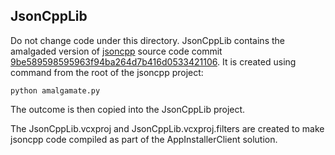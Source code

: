 ## JsonCppLib

Do not change code under this directory. JsonCppLib contains the amalgaded version of [jsoncpp](https://github.com/open-source-parsers/jsoncpp) source code commit [9be589598595963f94ba264d7b416d0533421106](https://github.com/open-source-parsers/jsoncpp/commit/9be589598595963f94ba264d7b416d0533421106).
It is created using command from the root of the jsoncpp project:

    python amalgamate.py

The outcome is then copied into the JsonCppLib project.

The JsonCppLib.vcxproj and JsonCppLib.vcxproj.filters are created to make jsoncpp code compiled as part of the AppInstallerClient solution.
